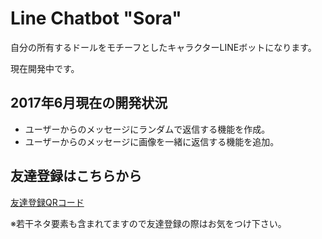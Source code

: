 # Line Chatbot "Sora"

自分の所有するドールをモチーフとしたキャラクターLINEボットになります。

現在開発中です。

## 2017年6月現在の開発状況

* ユーザーからのメッセージにランダムで返信する機能を作成。
* ユーザーからのメッセージに画像を一緒に返信する機能を追加。

## 友達登録はこちらから
[友達登録QRコード](https://github.com/sansuke05/linechatbotsora/blob/master/image/sora_frend_qr.png)

※若干ネタ要素も含まれてますので友達登録の際はお気をつけ下さい。

